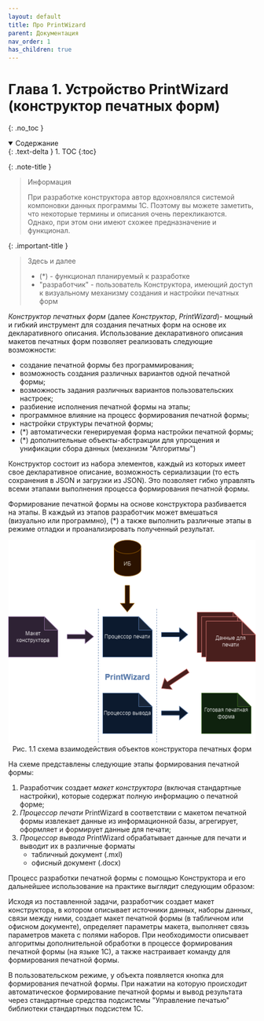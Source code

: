 ```yaml
---
layout: default
title: Про PrintWizard
parent: Документация
nav_order: 1
has_children: true
---
```


# Глава 1. Устройство PrintWizard (конструктор печатных форм)
{: .no_toc }

<details open markdown="block">
  <summary>
    Содержание
  </summary>
  {: .text-delta }
1. TOC
{:toc}
</details>

{: .note-title }
> Информация
> 
> При разработке конструктора автор вдохновлялся системой компоновки данных программы 1С. Поэтому вы можете заметить, что некоторые термины и описания очень перекликаются. Однако, при этом они имеют схожее предназначение и функционал.

{: .important-title }
> Здесь и далее
> 
> * (*) - функционал планируемый к разработке
> * "разработчик" - пользователь Конструктора, имеющий доступ к визуальному механизму создания и настройки печатных форм

*Конструктор печатных форм* (далее *Конструктор*, *PrintWizard*)- мощный и гибкий инструмент для создания печатных форм на основе их декларативного описания. Использование декларативного описания макетов печатных форм позволяет реализовать следующие возможности:

* создание печатной формы без программирования;
* возможность создания различных вариантов одной печатной формы;
* возможность задания различных вариантов пользовательских настроек;
* разбиение исполнения печатной формы на этапы;
* программное влияние на процесс формирования печатной формы;
* настройки структуры печатной формы;
* (*) автоматически генерируемая форма настройки печатной формы;
* (*) дополнительные объекты-абстракции для упрощения и унификации сбора данных (механизм "Алгоритмы")

Конструктор состоит из набора элементов, каждый из которых имеет свое декларативное описание, возможность сериализации (то есть сохранения в JSON и загрузки из JSON). Это позволяет гибко управлять всеми этапами выполнения процесса формирования печатной формы.

Формирование печатной формы на основе конструктора разбивается на этапы. В каждый из этапов разработчик может вмешаться (визуально или программно), (*) а также выполнить различные этапы в режиме отладки и проанализировать полученный результат.

<p align="center">
    <img src="./../draw_io/1_1.png">
    <br>Рис. 1.1 схема взаимодействия объектов конструктора печатных форм
</p>

На схеме представлены следующие этапы формирования печатной формы:
1. Разработчик создает *макет конструктора* (включая стандартные настройки), которые содержат полную информацию о печатной форме;
2. *Процессор печати* PrintWizard в соответствии с макетом печатной формы извлекает данные из информационной базы, агрегирует, оформляет и формирует данные для печати;
3. *Процессор вывода* PrintWizard обрабатывает данные для печати и выводит их в различные форматы
      * табличный документ (.mxl)
      * офисный документ (.docx)

Процесс разработки печатной формы с помощью Конструктора и его дальнейшее использование на практике выглядит следующим образом:

Исходя из поставленной задачи, разработчик создает макет конструктора, в котором описывает источники данных, наборы данных, связи между ними, создает макет печатной формы (в табличном или офисном документе), определяет параметры макета, выполняет связь параметров макета с полями наборов. При необходимости описывает алгоритмы дополнительной обработки в процессе формирования печатной формы (на языке 1С), а также настраивает команду для формирования печатной формы.

В пользовательском режиме, у объекта появляется кнопка для формирования печатной формы. При нажатии на которую происходит автоматическое формирование печатной формы и вывод результата через стандартные средства подсистемы "Управление печатью" библиотеки стандартных подсистем 1С.

[1]: ./ch_01_02.html